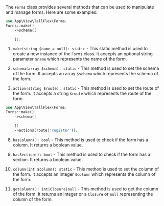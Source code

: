 The `Forms` class provides several methods that can be used to manipulate and manage forms. Here are some examples:

```php
use App\View\TallFlex\Forms;
Forns::make()
    ->schema([
    
    ]);
```

1. `make(string $name = null): static` - This static method is used to create a new instance of the `Forms` class. It
   accepts an optional string parameter `$name` which represents the name of the form.

2. `schema(array $schema): static` - This method is used to set the schema of the form. It accepts an array `$schema`
   which represents the schema of the form.


6. `action(string $route): static` - This method is used to set the route of the form. It accepts a string `$route`
   which represents the route of the form.

```php
use App\View\TallFlex\Forms;
Forns::make()
    ->schema([
    
    ])
    ->actions(route('register'));
```

8. `hasColumn(): bool` - This method is used to check if the form has a column. It returns a boolean value.

9. `hasSection(): bool` - This method is used to check if the form has a section. It returns a boolean value.

10. `column(int $column): static` - This method is used to set the column of the form. It accepts an integer `$column`
    which represents the column of the form.

11. `getColumn(): int|Closure|null` - This method is used to get the column of the form. It returns an integer or
    a `Closure` or `null` representing the column of the form.
